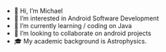 - 👋 Hi, I’m Michael
- 👀 I’m interested in Android Software Development
- 🌱 I’m currently learning / coding on Java
- 💞️ I’m looking to collaborate on android projects
- 🎓 My academic background is Astrophysics.

<!---
mixren/mixren is a ✨ special ✨ repository because its `README.md` (this file) appears on your GitHub profile.
You can click the Preview link to take a look at your changes.
--->
